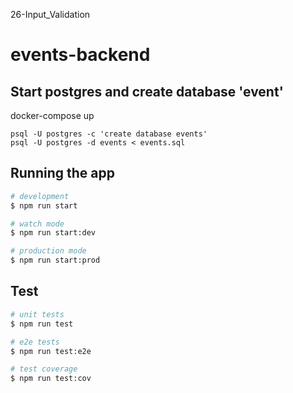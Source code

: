 26-Input_Validation

# events-backend

## Start postgres and create database 'event' 
docker-compose up
```
psql -U postgres -c 'create database events'
psql -U postgres -d events < events.sql
```


## Running the app

```bash
# development
$ npm run start

# watch mode
$ npm run start:dev

# production mode
$ npm run start:prod
```

## Test

```bash
# unit tests
$ npm run test

# e2e tests
$ npm run test:e2e

# test coverage
$ npm run test:cov
```
